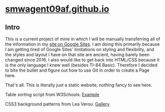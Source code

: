 # [smwagent09af.github.io](https://smwagent09af.github.io)
## Intro
This is a current project of mine in which I will be manually transferring all of the information in my [site on Google Sites](https://sites.google.com/site/smwagent09afplus). I am doing this primarily because I am getting tired of Google Sites' limitations on styling and flexibility, and the styles and layout I have on that site are ancient, having barely been changed since 2016. I also would like to get back into HTML/CSS because it is the only language I knew well (besides TI-84 Basic). Therefore I decided to bite the bullet and figure out how to use Git in order to create a Page here.

That's all. This is literally just a static website; nothing fancy to see here.

Table sorting script from W3Schools: [Example](https://www.w3schools.com/howto/tryit.asp?filename=tryhow_js_sort_table)

CSS3 background patterns from Lea Verou: [Gallery](https://leaverou.github.io/css3patterns/)